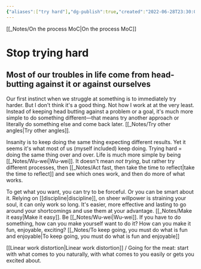 ```yaml
---
{"aliases":["try hard"],"dg-publish":true,"created":"2022-06-28T23:30:00","dg-path":"Trying hard.md","permalink":"/trying-hard/","dgPassFrontmatter":true,"updated":"2024-12-22T16:24:07.312+01:00"}
---
```


[[_Notes/On the process MoC\|On the process MoC]]
# Stop trying hard
## Most of our troubles in life come from head-butting against it or against ourselves

Our first instinct when we struggle at something is to immediately try harder. But I don't think it's a good thing. Not how I work at at the very least. Instead of keeping head butting against a problem or a goal, it's much more simple to do something different—that means try another approach or literally do something else and come back later. [[_Notes/Try other angles\|Try other angles]].

Insanity is to keep doing the same thing expecting different results. Yet it seems it's what most of us (myself included) keep doing.
Trying hard = doing the same thing over and over. Life is much more simple by being [[_Notes/Wu-wei\|Wu-wei]]. 
It doesn't mean _not trying_, but rather try different processes, then [[_Notes/Act fast, then take the time to reflect\|take the time to reflect]] and see which ones work, and then do more of what works.

To get what you want, you can try to be forceful. Or you can be smart about it. 
Relying on [[discipline\|discipline]], on sheer willpower is straining your soul, it can only work so long. It's easier, more effective and lasting to go around your shortcomings and use them at your advantage. [[_Notes/Make it easy\|Make it easy]]. Be [[_Notes/Wu-wei\|Wu-wei]].
If you have to do something, how can you make yourself want to do it? How can you make it fun, enjoyable, exciting? [[_Notes/To keep going, you must do what is fun and enjoyable\|To keep going, you must do what is fun and enjoyable]]

[[Linear work distortion\|Linear work distortion]] / Going for the meat: start with what comes to you naturally, with what comes to you easily or gets you excited about.